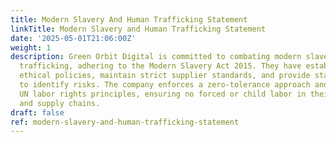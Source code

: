 ```yaml
---
title: Modern Slavery And Human Trafficking Statement
linkTitle: Modern Slavery and Human Trafficking Statement
date: '2025-05-01T21:06:00Z'
weight: 1
description: Green Orbit Digital is committed to combating modern slavery and human
  trafficking, adhering to the Modern Slavery Act 2015. They have established various
  ethical policies, maintain strict supplier standards, and provide staff training
  to identify risks. The company enforces a zero-tolerance approach and aligns with
  UN labor rights principles, ensuring no forced or child labor in their operations
  and supply chains.
draft: false
ref: modern-slavery-and-human-trafficking-statement
---
```


